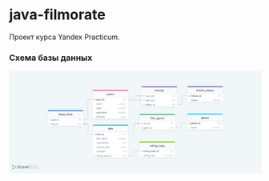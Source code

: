 # java-filmorate

Проект курса Yandex Practicum.

### Схема базы данных
![Схема базы данных](src/main/java/ru/yandex/practicum/filmorate/erd/erd_3.png)